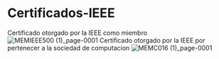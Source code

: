 # Certificados-IEEE
Certificado otorgado por la IEEE como miembro
![MEMIEEE500 (1)_page-0001](https://user-images.githubusercontent.com/71898783/195170077-57cd2b14-ddc5-40a3-a41e-91dabd7392a7.jpg)
Certificado otorgado por la IEEE por pertenecer a la sociedad de computacion
![MEMC016 (1)_page-0001](https://user-images.githubusercontent.com/71898783/195169967-7512d219-fddd-4047-a981-15faab5487f0.jpg)
